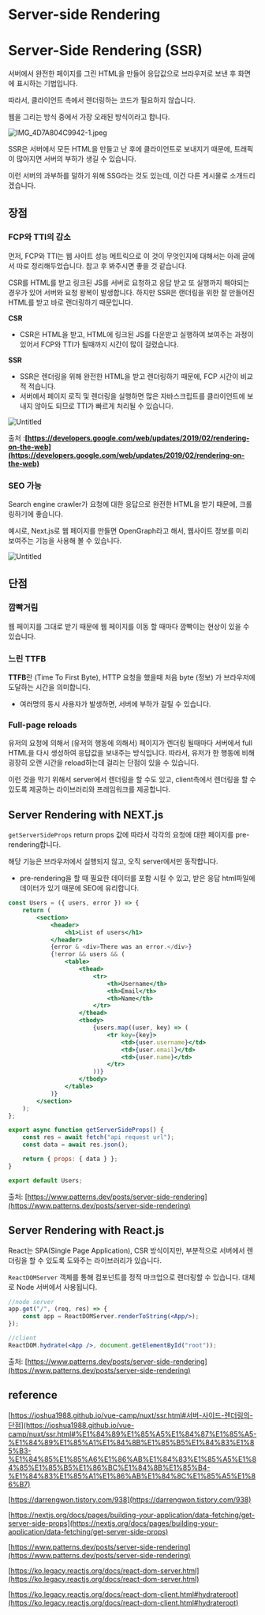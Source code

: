 # Server-side Rendering

# Server-Side Rendering (SSR)

서버에서 완전한 페이지를 그린 HTML을 만들어 응답값으로 브라우저로 보낸 후 화면에 표시하는 기법입니다. 

따라서, 클라이언트 측에서 렌더링하는 코드가 필요하지 않습니다.

웹을 그리는 방식 중에서 가장 오래된 방식이라고 합니다.

![IMG_4D7A804C9942-1.jpeg](Server-side%20Rendering%20433bf34ec8f94cd99fce74e1de007aab/IMG_4D7A804C9942-1.jpeg)

SSR은 서버에서 모든 HTML을 만들고 난 후에 클라이언트로 보내지기 때문에, 트래픽이 많아지면 서버의 부하가 생길 수 있습니다. 

이런 서버의 과부하를 덜하기 위해 SSG라는 것도 있는데, 이건 다른 게시물로 소개드리겠습니다.

## 장점

### FCP와 TTI의 감소

먼저, FCP와 TTI는 웹 사이트 성능 메트릭으로 이 것이 무엇인지에 대해서는 아래 글에서 따로 정리해두었습니다. 참고 후 봐주시면 좋을 것 같습니다. 

[](https://codelyst-blog.github.io/2023-06-17-react)

CSR를 HTML를 받고 링크된 JS를 서버로 요청하고 응답 받고 또 실행까지 해야되는 경우가 있어 서버와 요청 왕복이 발생합니다. 하지만 SSR은 랜더링을 위한 잘 만들어진 HTML를 받고 바로 랜더링하기 때문입니다.

**CSR**

- CSR은 HTML을 받고, HTML에 링크된 JS를 다운받고 실행하여 보여주는 과정이있어서 FCP와 TTI가 될때까지 시간이 많이 걸렸습니다.

**SSR**

- SSR은 렌더링을 위해 완전한 HTML을 받고 렌더링하기 때문에, FCP 시간이 비교적 적습니다.
- 서버에서 페이지 로직 및 렌더링을 실행하면 많은 자바스크립트를 클라이언트에 보내지 않아도 되므로 TTI가 빠르게 처리될 수 있습니다.

![Untitled](Server-side%20Rendering%20433bf34ec8f94cd99fce74e1de007aab/Untitled.png)

출처 :**[https://developers.google.com/web/updates/2019/02/rendering-on-the-web](https://developers.google.com/web/updates/2019/02/rendering-on-the-web)**

### SEO 가능

Search engine crawler가 요청에 대한 응답으로 완전한 HTML을 받기 때문에, 크롤링하기에 좋습니다. 

예시로, Next.js로 웹 페이지를 만들면 OpenGraph라고 해서, 웹사이트 정보를 미리 보여주는 기능을 사용해 볼 수 있습니다. 

![Untitled](Server-side%20Rendering%20433bf34ec8f94cd99fce74e1de007aab/Untitled%201.png)

## 단점

### 깜빡거림

웹 페이지를 그대로 받기 때문에 웹 페이지를 이동 할 때마다 깜빡이는 현상이 있을 수 있습니다. 

### 느린 TTFB

**TTFB**란 (Time To First Byte), HTTP 요청을 했을때 처음 byte (정보) 가 브라우저에 도달하는 시간을 의미합니다.

- 여러명의 동시 사용자가 발생하면, 서버에 부하가 걸릴 수 있습니다.

### Full-page reloads

유저의 요청에 의해서 (유저의 행동에 의해서) 페이지가 렌더링 될때마다 서버에서 full HTML을 다시 생성하여 응답값을 보내주는 방식입니다. 따라서, 유저가 한 행동에 비해 굉장히 오랜 시간을 reload하는데 걸리는 단점이 있을 수 있습니다. 

이런 것을 막기 위해서 server에서 렌더링을 할 수도 있고, client측에서 렌더링을 할 수 있도록 제공하는 라이브러리와 프레임워크를 제공합니다.

## Server Rendering with NEXT.js

`getServerSideProps` return props 값에 따라서 각각의 요청에 대한 페이지를 pre-rendering합니다.

해당  기능은 브라우저에서 실행되지 않고, 오직 server에서만 동작합니다. 

- pre-rendering을 할 때 필요한 데이터를 포함 시킬 수 있고, 받은 응답 html파일에 데이터가 있기 때문에 SEO에 유리합니다.

```jsx
const Users = ({ users, error }) => {
    return (
        <section>
            <header>
                <h1>List of users</h1>
            </header>
            {error & <div>There was an error.</div>}
            {!error && users && (
                <table>
                    <thead>
                        <tr>
                            <th>Username</th>
                            <th>Email</th>
                            <th>Name</th>
                        </tr>
                    </thead>
                    <tbody>
                        {users.map((user, key) => (
                            <tr key={key}>
                                <td>{user.username}</td>
                                <td>{user.email}</td>
                                <td>{user.name}</td>
                            </tr>
                        ))}
                    </tbody>
                </table>
            )}
        </section>
    );
};

export async function getServerSideProps() {
    const res = await fetch("api request url");
    const data = await res.json();

    return { props: { data } };
}

export default Users;
```

출처: [https://www.patterns.dev/posts/server-side-rendering](https://www.patterns.dev/posts/server-side-rendering)

## Server Rendering with React.js

React는 SPA(Single Page Application), CSR 방식이지만, 부분적으로 서버에서 렌더링을 할 수 있도록 도와주는 라이브러리가 있습니다.

`ReactDOMServer` 객체를 통해 컴포넌트를 정적 마크업으로 렌더링할 수 있습니다. 대체로 Node 서버에서 사용됩니다.

```jsx
//node server
app.get("/", (req, res) => {
	const app = ReactDOMServer.renderToString(<App/>);
});
```

```jsx
//client
ReactDOM.hydrate(<App />, document.getElementById("root"));
```

출처: [https://www.patterns.dev/posts/server-side-rendering](https://www.patterns.dev/posts/server-side-rendering)

## reference

[https://joshua1988.github.io/vue-camp/nuxt/ssr.html#서버-사이드-렌더링의-단점](https://joshua1988.github.io/vue-camp/nuxt/ssr.html#%E1%84%89%E1%85%A5%E1%84%87%E1%85%A5-%E1%84%89%E1%85%A1%E1%84%8B%E1%85%B5%E1%84%83%E1%85%B3-%E1%84%85%E1%85%A6%E1%86%AB%E1%84%83%E1%85%A5%E1%84%85%E1%85%B5%E1%86%BC%E1%84%8B%E1%85%B4-%E1%84%83%E1%85%A1%E1%86%AB%E1%84%8C%E1%85%A5%E1%86%B7)

[https://darrengwon.tistory.com/938](https://darrengwon.tistory.com/938)

[https://nextjs.org/docs/pages/building-your-application/data-fetching/get-server-side-props](https://nextjs.org/docs/pages/building-your-application/data-fetching/get-server-side-props)

[https://www.patterns.dev/posts/server-side-rendering](https://www.patterns.dev/posts/server-side-rendering)

[https://ko.legacy.reactjs.org/docs/react-dom-server.html](https://ko.legacy.reactjs.org/docs/react-dom-server.html)

[https://ko.legacy.reactjs.org/docs/react-dom-client.html#hydrateroot](https://ko.legacy.reactjs.org/docs/react-dom-client.html#hydrateroot)